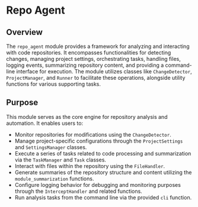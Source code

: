 # Repo Agent
## Overview

The `repo_agent` module provides a framework for analyzing and interacting with code repositories. It encompasses functionalities for detecting changes, managing project settings, orchestrating tasks, handling files, logging events, summarizing repository content, and providing a command-line interface for execution. The module utilizes classes like `ChangeDetector`, `ProjectManager`, and `Runner` to facilitate these operations, alongside utility functions for various supporting tasks.

## Purpose

This module serves as the core engine for repository analysis and automation. It enables users to:

*   Monitor repositories for modifications using the `ChangeDetector`.
*   Manage project-specific configurations through the `ProjectSettings` and `SettingsManager` classes.
*   Execute a series of tasks related to code processing and summarization via the `TaskManager` and `Task` classes.
*   Interact with files within the repository using the `FileHandler`.
*   Generate summaries of the repository structure and content utilizing the `module_summarization` functions. 
*   Configure logging behavior for debugging and monitoring purposes through the `InterceptHandler` and related functions.
*   Run analysis tasks from the command line via the provided `cli` function.